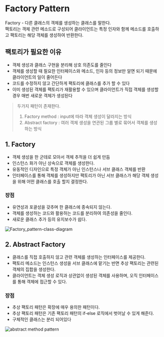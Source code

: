 # Factory Pattern
Factory - 다른 클래스의 객체를 생성하는 클래스를 말한다.   
팩토리는 객체 관련 메소드로 구성되어 클라이언트는 특정 인자와 함께 메소드를 호출하고 팩토리는 해당 객체를 생성하여 반환한다.
## 팩토리가 필요한 이유
- 객체 생성과 클래스 구현을 분리해 상호 의존도를 줄인다
- 객체를 생성할 때 필요한 인터페이스와 메소드, 인자 등의 정보만 알면 되기 때문에 클라이언트의 일이 줄어든다
- 코드를 수정하지 않고 간단하게 팩토리에 클래스를 추가 할 수 있다
- 이미 생성된 객체를 팩토리가 재활용할 수 있으며 클라이언트가 직접 객체를 생성할 경우 매번 새로운 객체가 생성된다
> 두가지 패턴이 존재한다.
> 1. Factory method : input에 따라 객체 생성이 달라지는 방식
> 2. Abstract factory : 여러 객체 생성을 연관된 그룹 별로 묶어서 객체를 생성하는 방식

## 1. Factory
- 객체 생성을 한 군데로 모아서 객체 추적을 더 쉽게 만듬
- 인스턴스 화가 아닌 상속으로 객체를 생성한다.
- 유동적인 디자인으로 특정 객체가 아닌 인스턴스나 서브 클래스 객체를 반환
- 인터페이스를 통해 객체를 생성하지만 팩토리가 아닌 서브 클래스가 해당 객체 생성을 위해 어떤 클래스를 호출 할지 결정한다.
### 장점
- 유연성과 포괄성을 갖추며 한 클래스에 종속되지 않는다.
- 객체를 생성하는 코드와 활용하는 코드를 분리하여 의존성을 줄인다.
- 새로운 클래스 추가 등의 유지보수가 쉽다.

![Factory_pattern-class-diagram](https://media.geeksforgeeks.org/wp-content/uploads/20200116150155/Factory-pattern-class.png)
## 2. Abstract Factory  
- 클래스를 직접 호출하지 않고 관련 객체를 생성하는 인터페이스를 제공한다.
- 팩토리 메소드는 인스턴스 생성을 서브 클래스에 맡기는 반면 추상 팩토리는 관련된 객체의 집합을 생성한다.
- 클라이언트는 객체 생성 로직과 상관없이 생성된 객체를 사용하며, 오직 인터페이스를 통해 객체에 접근할 수 있다.
### 장점
- 추상 팩토리 패턴은 확장에 매우 용의한 패턴이다.
- 추상 팩토리 패턴은 기존 팩토리 패턴의 if-else 로직에서 벗어날 수 있게 해준다.
- 구체적인 클래스는 분리 되어있다

![abstract method pattern](https://media.geeksforgeeks.org/wp-content/uploads/20200120120403/class_2_diagram.png)